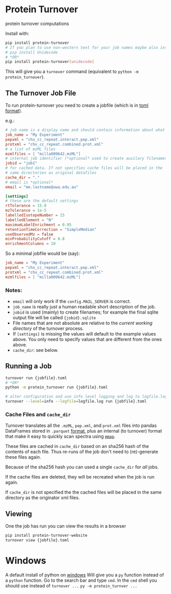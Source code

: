 # Protein Turnover

protein turnover computations

Install with:

```bash
pip install protein-turnover
# If you plan to use non-western text for your job names maybe also install unidecode
# pip install Unidecode
# *OR*
pip install protein-turnover[unidecode]
```

This will give you a `turnover` command (equivalent to `python -m protein_turnover`).

## The Turnover Job File

To run protein-turnover you need to create a jobfile (which is in [toml format](https://toml.io)).

e.g.:

```toml
# job name is a display name and should contain information about what the job is about.
job_name = "My Experiment"
pepxml = "chx_cc_repeat.interact.pep.xml"
protxml = "chx_cc_repeat.combined.prot.xml"
# a list of mzML files
mzmlfiles = [ "milla009642.mzML"]
# internal job identifier (*optional* used to create auxilary filenames)
jobid = "job1"
# for cached data. If not specifies cache files will be placed in the
# same directories as original datafiles
cache_dir = "."
# email is *optional*
email = "me.lastname@uwa.edu.au"

[settings]
# these are the default settings
rtTolerance = 15.0
mzTolerance = 1e-5
labelledIsotopeNumber = 15
labelledElement = "N"
maximumLabelEnrichment = 0.95
retentionTimeCorrection = "SimpleMedian"
useObservedMz = false
minProbabilityCutoff = 0.8
enrichmentColumns = 10
```

So a minimal jobfile would be (say):

```toml
job_name = "My Experiment"
pepxml = "chx_cc_repeat.interact.pep.xml"
protxml = "chx_cc_repeat.combined.prot.xml"
mzmlfiles = [ "milla009642.mzML"]
```

### Notes:

- `email` will only work if the `config.MAIL_SERVER` is correct.
- `job_name` is really just a human readable short description of the job.
- `jobid` is used (mainly) to create filenames; for example the final sqlite output file will
  be called `{jobid}.sqlite`
- File names that are not absolute are relative to the _current working directory_ of the turnover process.
- If `[settings]` is missing the values will default to the example values above. You only
  need to specify values that are different from the ones above.
- `cache_dir`: see below.

## Running a Job

```bash
turnover run {jobfile}.toml
# *OR*
python -m protein_turnover run {jobfile}.toml

# alter configuration and use info level logging and log to logfile.log
turnover --level=info --logfile=logfile.log run {jobfile}.toml
```

### Cache Files and `cache_dir`

Turnover translates all the `.mzML`, `pep.xml`, and `prot.xml` files into pandas DataFrames
stored in `.parquet` [format](https://parquet.apache.org/), plus an internal (to turnover) format that make it easy to quickly scan spectra using [`mmap`](https://docs.python.org/3/library/mmap.html).

These files are cached in `cache_dir` based on an sha256 hash of the contents of each file.
Thus re-runs of the job don't need to (re)-generate these files again.

Because of the sha256 hash you can used a single `cache_dir` for _all_ jobs.

If the cache files are deleted, they will be recreated when the job is run again.

If `cache_dir` is not specified the the
cached files will be placed in the same directory as the originator xml files.

## Viewing

One the job has run you can view the results in a browser

```bash
pip install protein-turnover-website
turnover view {jobfile}.toml
```

# Windows

A default install of python on [windows](https://www.python.org/downloads/windows/)
Will give you a `py` function instead of a `python` function. Go to the search bar and type `cmd`. In
the `cmd` shell you should use instead of `turnover ...` `py -m protein_turnver ...`
